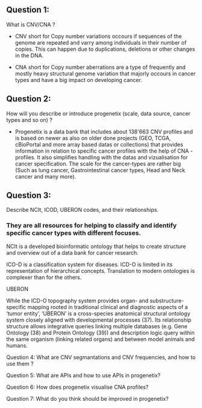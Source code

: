 ## Question 1:
What is CNV/CNA ? 

- CNV short for Copy number variations occours if sequences of the genome are repeated and varry among individuals in
  their number of copies. This can happen due to duplications, deletions or other changes in the DNA. 

- CNA short for Copy number aberrations are a type of frequently and mostly heavy structural genome variation that
  majorly occours in cancer types and have a big impact on developing cancer. 


## Question 2:
How will you describe or introduce progenetix (scale, data source, cancer types and so on) ?

- Progenetix is a data bank that includes about 138'663 CNV profiles and is based on newer as also on older done projects (GEO, TCGA, cBioPortal and more array based datas or collections) that provides information in relation to specific cancer profiles with the help of CNA - profiles. It also simplifies handling with the datas and vizualisation for cancer specification. The scale for the cancer-types are rather big (Such as lung cancer, Gastrointestinal cancer types, Head and Neck cancer and many more).
  

## Question 3:
Describe NCIt, ICOD, UBERON codes, and their relationships. 

### They are all resources for helping to classify and identify specific cancer types with different focuses.

NCIt is a developed bioinformatic ontology that helps to create structure and overview out of a data bank for cancer research.

ICO-D is a classification system for diseases. ICD-O is limited in its representation of hierarchical concepts. Translation to modern ontologies is complexer than for the others.

UBERON

While the ICD-O topography system provides organ- and substructure-specific mapping rooted in traditional clinical and diagnostic aspects of a ‘tumor entity’, ‘UBERON’ is a cross-species anatomical structural ontology system closely aligned with developmental processes (37). Its relationship structure allows integrative queries linking multiple databases (e.g. Gene Ontology (38) and Protein Ontology (39)) and description logic query within the same organism (linking related organs) and between model animals and humans.

Question 4:
What are CNV segmantations and CNV frequencies, and how to use them ?

Question 5: 
What are APIs and how to use APIs in progenetix?

Question 6:
How does progenetix visualise CNA profiles?

Question 7:
What do you think should be improved in progenetix?

